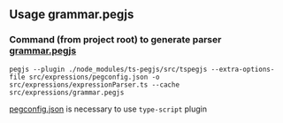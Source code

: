 ## Usage grammar.pegjs 

### Command (from project root) to generate parser [grammar.pegjs](https://github.com/surveyjs/surveyjs/tree/master/src/expressions/grammar.pegjs)
```
pegjs --plugin ./node_modules/ts-pegjs/src/tspegjs --extra-options-file src/expressions/pegconfig.json -o src/expressions/expressionParser.ts --cache src/expressions/grammar.pegjs
```

[pegconfig.json](https://github.com/surveyjs/surveyjs/tree/master/src/expressions/pegconfig.json) is necessary to use ```type-script``` plugin

